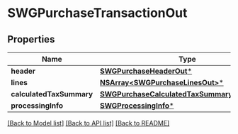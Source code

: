 # SWGPurchaseTransactionOut

## Properties
Name | Type | Description | Notes
------------ | ------------- | ------------- | -------------
**header** | [**SWGPurchaseHeaderOut***](SWGPurchaseHeaderOut.md) |  | 
**lines** | [**NSArray&lt;SWGPurchaseLinesOut&gt;***](SWGPurchaseLinesOut.md) |  | 
**calculatedTaxSummary** | [**SWGPurchaseCalculatedTaxSummaryForService***](SWGPurchaseCalculatedTaxSummaryForService.md) |  | 
**processingInfo** | [**SWGProcessingInfo***](SWGProcessingInfo.md) |  | 

[[Back to Model list]](../README.md#documentation-for-models) [[Back to API list]](../README.md#documentation-for-api-endpoints) [[Back to README]](../README.md)



